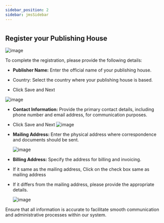 ```yaml
---
sidebar_position: 2
sidebar: jmsSidebar
---
```


#

## **Register your Publishing House**

![image](https://cdn.kryoni.com/kryoni-docs/images/publishing.png)

To complete the registration, please provide the following details:

- **Publisher Name:** Enter the official name of your publishing house.

- Country: Select the country where your publishing house is based.

- Click Save and Next

![image](https://cdn.kryoni.com/kryoni-docs/images/publishing-information.png)

- **Contact Information:** Provide the primary contact details, including phone number and email address, for communication purposes.

- Click Save and Next
  ![image](https://cdn.kryoni.com/kryoni-docs/images/contact-information.png)

- **Mailing Address:** Enter the physical address where correspondence and documents should be sent.

  ![image](https://cdn.kryoni.com/kryoni-docs/images/mailing-information.png)

- **Billing Address:** Specify the address for billing and invoicing.

- If it same as the mailing address, Click on the check box same as mailing address

- If it differs from the mailing address, please provide the appropriate details.

  ![image](https://cdn.kryoni.com/kryoni-docs/images/billing.png)

Ensure that all information is accurate to facilitate smooth communication and administrative processes within our system.
